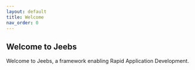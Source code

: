 ```yaml
---
layout: default
title: Welcome
nav_order: 0
---
```



## Welcome to Jeebs

Welcome to Jeebs, a framework enabling Rapid Application Development.
